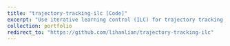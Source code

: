 ```yaml
---
title: "trajectory-tracking-ilc [Code]"
excerpt: "Use iterative learning control (ILC) for trajectory tracking task with the existence of model mismatch. MPC is also used for comparison. [[Report]](/files/report-trajectory-tracking-ilc.pdf)<br/><img src='/images/project-trajectory-tracking-ilc.png'>"
collection: portfolio
redirect_to: "https://github.com/lihanlian/trajectory-tracking-ilc"
---
```

<!-- **Code:** [GitHub Repository](https://github.com/lihanlian/trajectory-tracking-ilc)

**Report:** [PDF Report](file/paper1.pdf) -->
<!-- This is an item in your portfolio. It can be have images or nice text. If you name the file .md, it will be parsed as markdown. If you name the file .html, it will be parsed as HTML.  -->
